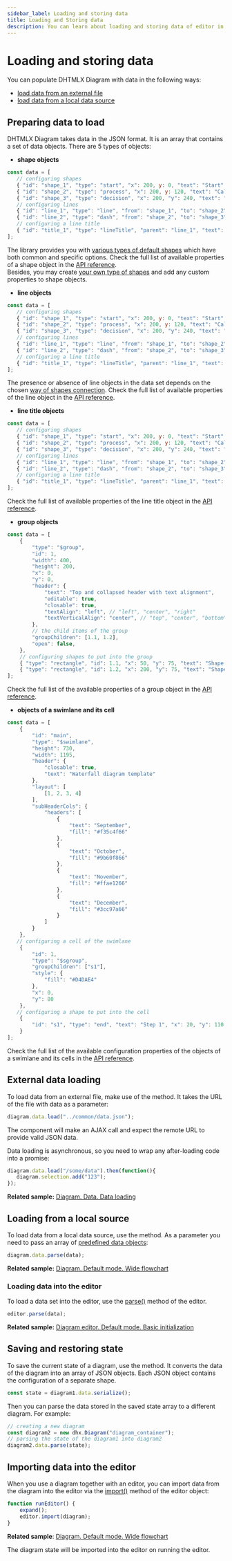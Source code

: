 ```yaml
---
sidebar_label: Loading and storing data 
title: Loading and Storing data
description: You can learn about loading and storing data of editor in the documentation of the DHTMLX JavaScript Diagram library. Browse developer guides and API reference, try out code examples and live demos, and download a free 30-day evaluation version of DHTMLX Diagram.
---
```


# Loading and storing data

You can populate DHTMLX Diagram with data in the following ways:

- [load data from an external file](#external-data-loading)
- [load data from a local data source](#loading-from-a-local-source)

## Preparing data to load

DHTMLX Diagram takes data in the JSON format. It is an array that contains a set of data objects. There are 5 types of objects:

- **shape objects**

~~~jsx {2-5}
const data = [
   // configuring shapes
   { "id": "shape_1", "type": "start", "x": 200, y: 0, "text": "Start" },
   { "id": "shape_2", "type": "process", "x": 200, y: 120, "text": "Call Client and \n set-up Appointment" },
   { "id": "shape_3", "type": "decision", "x": 200, "y": 240, "text": "Decision" },
   // configuring lines
   { "id": "line_1", "type": "line", "from": "shape_1", "to": "shape_2" },
   { "id": "line_2", "type": "dash", "from": "shape_2", "to": "shape_3" },
   // configuring a line title
   { "id": "title_1", "type": "lineTitle", "parent": "line_1", "text": "Some text" }
];
~~~

The library provides you with [various types of default shapes](../../shapes/default_shapes/) which have both common and specific options. Check the full list of available properties of a shape object in the [API reference](shapes/configuration_properties.md). <br>
Besides, you may create [your own type of shapes](../../shapes/custom_shape/) and add any custom properties to shape objects.

- **line objects**

~~~jsx {6-8}
const data = [
   // configuring shapes
   { "id": "shape_1", "type": "start", "x": 200, y: 0, "text": "Start" },
   { "id": "shape_2", "type": "process", "x": 200, y: 120, "text": "Call Client and \n set-up Appointment" },
   { "id": "shape_3", "type": "decision", "x": 200, "y": 240, "text": "Decision" },
   // configuring lines
   { "id": "line_1", "type": "line", "from": "shape_1", "to": "shape_2" },
   { "id": "line_2", "type": "dash", "from": "shape_2", "to": "shape_3" },
   // configuring a line title
   { "id": "title_1", "type": "lineTitle", "parent": "line_1", "text": "Some text" }
];
~~~

The presence or absence of line objects in the data set depends on the chosen [way of shapes connection](../../lines/#setting-connections-between-shapes). Check the full list of available properties of the line object in the [API reference](lines/configuration_properties.md).

- **line title objects**

~~~jsx {9-10}
const data = [
   // configuring shapes
   { "id": "shape_1", "type": "start", "x": 200, y: 0, "text": "Start" },
   { "id": "shape_2", "type": "process", "x": 200, y: 120, "text": "Call Client and \n set-up Appointment" },
   { "id": "shape_3", "type": "decision", "x": 200, "y": 240, "text": "Decision" },
   // configuring lines
   { "id": "line_1", "type": "line", "from": "shape_1", "to": "shape_2" },
   { "id": "line_2", "type": "dash", "from": "shape_2", "to": "shape_3" },
   // configuring a line title
   { "id": "title_1", "type": "lineTitle", "parent": "line_1", "text": "Some text" }
];
~~~

Check the full list of available properties of the line title object in the [API reference](line_titles/configuration_properties.md).

- **group objects**

~~~jsx
const data = [    
    {
        "type": "$group",
        "id": 1,
        "width": 400,
        "height": 200,
        "x": 0,
        "y": 0,
        "header": {
            "text": "Top and collapsed header with tеxt alignment",
            "editable": true,
            "closable": true,
            "textAlign": "left", // "left", "center", "right"
            "textVerticalAlign": "center", // "top", "center", "bottom"
        },
        // the child items of the group
        "groupChildren": [1.1, 1.2],
        "open": false,
    },
    // configuring shapes to put into the group
    { "type": "rectangle", "id": 1.1, "x": 50, "y": 75, "text": "Shape 1.1" },
    { "type": "rectangle", "id": 1.2, "x": 200, "y": 75, "text": "Shape 1.2" }
];
~~~

Check the full list of the available properties of a group object in the [API reference](groups/configuration_properties.md).

- **objects of a swimlane and its cell**

~~~jsx
const data = [
    {
        "id": "main",
        "type": "$swimlane",
        "height": 730,
        "width": 1195,
        "header": {
            "closable": true,
            "text": "Waterfall diagram template"
        },
        "layout": [
            [1, 2, 3, 4]
        ],
        "subHeaderCols": {
            "headers": [
                {
                    "text": "September",
                    "fill": "#f35c4f66"
                },
                {
                    "text": "October",
                    "fill": "#9b60f866"
                },
                {
                    "text": "November",
                    "fill": "#ffae1266"
                },
                {
                    "text": "December",
                    "fill": "#3cc97a66"
                }
            ]
        }
    },
   // configuring a cell of the swimlane
    {
        "id": 1,
        "type": "$sgroup",
        "groupChildren": ["s1"],
        "style": {
            "fill": "#D4DAE4"
        },
        "x": 0,
        "y": 80
    },
   // configuring a shape to put into the cell
    {
        "id": "s1", "type": "end", "text": "Step 1", "x": 20, "y": 110
    }
];
~~~

Check the full list of the available configuration properties of the objects of a swimlane and its cells in the [API reference](swimlanes/configuration_properties.md).

External data loading
-------------------

To load data from an external file, make use of the [](../api/data_collection/load_method.md) method. It takes the URL of the file with data as a parameter:

~~~jsx
diagram.data.load("../common/data.json");
~~~

The component will make an AJAX call and expect the remote URL to provide valid JSON data.

Data loading is asynchronous, so you need to wrap any after-loading code into a promise:

~~~jsx
diagram.data.load("/some/data").then(function(){
   diagram.selection.add("123");
});
~~~

**Related sample:** [Diagram. Data. Data loading](https://snippet.dhtmlx.com/09isp2d8)

Loading from a local source
--------------------

To load data from a local data source, use the [](../api/data_collection/parse_method.md) method. As a parameter you need to pass an array of [predefined data objects](#preparing-data-to-load):

~~~jsx
diagram.data.parse(data);
~~~

**Related sample:** [Diagram. Default mode. Wide flowchart](https://snippet.dhtmlx.com/4d4k3o8p)

### Loading data into the editor

To load a data set into the editor, use the [parse()](/api/diagram_editor/editor/methods/parse_method/) method of the editor.

~~~jsx
editor.parse(data);
~~~

**Related sample:** [Diagram editor. Default mode. Basic initialization](https://snippet.dhtmlx.com/xshe9ut7)

## Saving and restoring state

To save the current state of a diagram, use the [](../api/data_collection/serialize_method.md) method. It converts the data of the diagram into an array of JSON objects.
Each JSON object contains the configuration of a separate shape.

~~~jsx
const state = diagram1.data.serialize();
~~~

Then you can parse the data stored in the saved state array to a different diagram. For example:

~~~jsx
// creating a new diagram
const diagram2 = new dhx.Diagram("diagram_container");
// parsing the state of the diagram1 into diagram2
diagram2.data.parse(state);
~~~

## Importing data into the editor

When you use a diagram together with an editor, you can import data from the diagram into the editor via the [import()](/api/diagram_editor/editor/methods/import_method/) method of the editor object:

~~~jsx
function runEditor() {
    expand();
    editor.import(diagram);
}
~~~

**Related sample**: [Diagram. Default mode. Wide flowchart](https://snippet.dhtmlx.com/4d4k3o8p)

The diagram state will be imported into the editor on running the editor.
